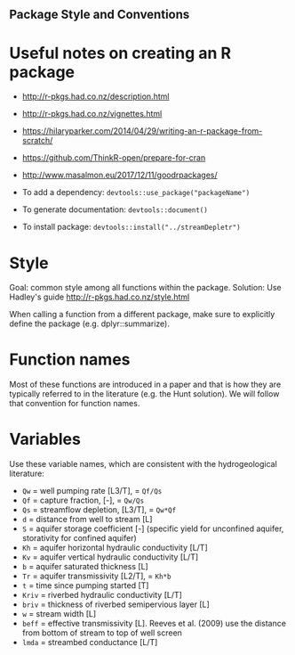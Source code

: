 ## Package Style and Conventions

# Useful notes on creating an R package
- http://r-pkgs.had.co.nz/description.html
- http://r-pkgs.had.co.nz/vignettes.html
- https://hilaryparker.com/2014/04/29/writing-an-r-package-from-scratch/
- https://github.com/ThinkR-open/prepare-for-cran
- http://www.masalmon.eu/2017/12/11/goodrpackages/

- To add a dependency: `devtools::use_package("packageName")`
- To generate documentation: `devtools::document()`
- To install package: `devtools::install("../streamDepletr")`

# Style
Goal: common style among all functions within the package. 
Solution: Use Hadley's guide http://r-pkgs.had.co.nz/style.html

When calling a function from a different package, make sure to explicitly
define the package (e.g. dplyr::summarize).

# Function names
Most of these functions are introduced in a paper and that is how they are typically
referred to in the literature (e.g. the Hunt solution). We will follow that convention
for function names.

# Variables
Use these variable names, which are consistent with the hydrogeological literature:
- `Qw`   = well pumping rate [L3/T], = `Qf/Qs`
- `Qf`   = capture fraction, [-], = `Qw/Qs`
- `Qs`   = streamflow depletion, [L3/T], = `Qw*Qf`
- `d`    = distance from well to stream [L]
- `S`    = aquifer storage coefficient [-] (specific yield for unconfined aquifer, storativity for confined aquifer)
- `Kh`   = aquifer horizontal hydraulic conductivity [L/T]
- `Kv`   = aquifer vertical hydraulic conductivity [L/T]
- `b`    = aquifer saturated thickness [L]
- `Tr`   = aquifer transmissivity [L2/T], = `Kh*b`
- `t`    = time since pumping started [T]
- `Kriv` = riverbed hydraulic conductivity [L/T]
- `briv` = thickness of riverbed semipervious layer [L]
- `w`    = stream width [L]
- `beff` = effective transmissivity [L]. Reeves et al. (2009) use the distance from bottom of stream to top of well screen
- `lmda` = streambed conductance [L/T]
